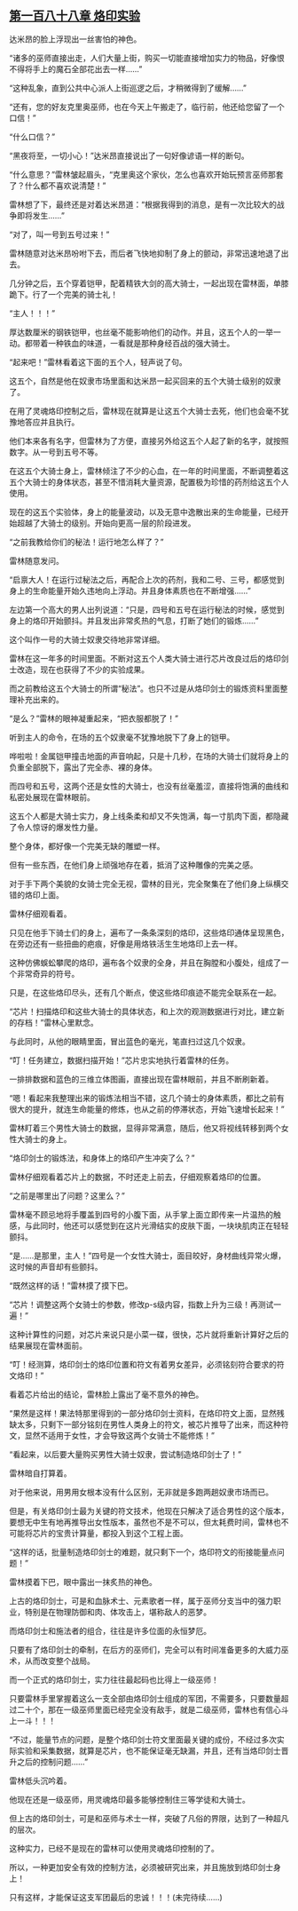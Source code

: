 ## [第一百八十八章 烙印实验](https://www.xxbiquge.com/11_11222/8808789.html)


  达米昂的脸上浮现出一丝害怕的神色。

  “诸多的巫师直接出走，人们大量上街，购买一切能直接增加实力的物品，好像恨不得将手上的魔石全部花出去一样……”

  “这种乱象，直到公共中心派人上街巡逻之后，才稍微得到了缓解……”

  “还有，您的好友克里奥巫师，也在今天上午搬走了，临行前，他还给您留了一个口信！”

  “什么口信？”

  “黑夜将至，一切小心！”达米昂直接说出了一句好像谚语一样的断句。

  “什么意思？”雷林皱起眉头，“克里奥这个家伙，怎么也喜欢开始玩预言巫师那套了？什么都不喜欢说清楚！”

  雷林想了下，最终还是对着达米昂道：“根据我得到的消息，是有一次比较大的战争即将发生……”

  “对了，叫一号到五号过来！”

  雷林随意对达米昂吩咐下去，而后者飞快地抑制了身上的颤动，非常迅速地退了出去。

  几分钟之后，五个穿着铠甲，配着精铁大剑的高大骑士，一起出现在雷林面，单膝跪下。行了一个完美的骑士礼！

  “主人！！！”

  厚达数厘米的钢铁铠甲，也丝毫不能影响他们的动作。并且，这五个人的一举一动。都带着一种铁血的味道，一看就是那种身经百战的强大骑士。

  “起来吧！”雷林看着这下面的五个人，轻声说了句。

  这五个，自然是他在奴隶市场里面和达米昂一起买回来的五个大骑士级别的奴隶了。

  在用了灵魂烙印控制之后，雷林现在就算是让这五个大骑士去死，他们也会毫不犹豫地答应并且执行。

  他们本来各有名字，但雷林为了方便，直接另外给这五个人起了新的名字，就按照数字。从一号到五号不等。

  在这五个大骑士身上，雷林倾注了不少的心血，在一年的时间里面，不断调整着这五个大骑士的身体状态，甚至不惜消耗大量资源，配置极为珍惜的药剂给这五个人使用。

  现在的这五个实验体，身上的能量波动，以及无意中逸散出来的生命能量，已经开始超越了大骑士的级别。开始向更高一层的阶段进发。

  “之前我教给你们的秘法！运行地怎么样了？”

  雷林随意发问。

  “启禀大人！在运行过秘法之后，再配合上次的药剂，我和二号、三号，都感觉到身上的生命能量开始久违地向上浮动。并且身体素质也在不断增强……”

  左边第一个高大的男人出列说道：“只是，四号和五号在运行秘法的时候，感觉到身上的烙印开始颤抖。并且发出非常炙热的气息，打断了她们的锻炼……”

  这个叫作一号的大骑士奴隶交待地非常详细。

  雷林在这一年多的时间里面。不断对这五个人类大骑士进行芯片改良过后的烙印剑士改造，现在也获得了不少的实验成果。

  而之前教给这五个大骑士的所谓“秘法”。也只不过是从烙印剑士的锻炼资料里面整理补充出来的。

  “是么？”雷林的眼神凝重起来，“把衣服都脱了！”

  听到主人的命令，在场的五个奴隶毫不犹豫地脱下了身上的铠甲。

  哗啦啦！金属铠甲撞击地面的声音响起，只是十几秒，在场的大骑士们就将身上的负重全部脱下，露出了完全赤、裸的身体。

  而四号和五号，这两个还是女性的大骑士，也没有丝毫羞涩，直接将饱满的曲线和私密处展现在雷林眼前。

  这五个人都是大骑士实力，身上线条柔和却又不失饱满，每一寸肌肉下面，都隐藏了令人惊讶的爆发性力量。

  整个身体，都好像一个完美无缺的雕塑一样。

  但有一些东西，在他们身上顽强地存在着，抵消了这种雕像的完美之感。

  对于手下两个美貌的女骑士完全无视，雷林的目光，完全聚集在了他们身上纵横交错的烙印上面。

  雷林仔细观看着。

  只见在他手下骑士们的身上，遍布了一条条深刻的烙印，这些烙印通体呈现黑色，在旁边还有一些扭曲的疤痕，好像是用烙铁活生生地烙印上去一样。

  这种仿佛蜈蚣攀爬的烙印，遍布各个奴隶的全身，并且在胸膛和小腹处，组成了一个非常奇异的符号。

  只是，在这些烙印尽头，还有几个断点，使这些烙印痕迹不能完全联系在一起。

  “芯片！扫描烙印和这些大骑士的具体状态，和上次的观测数据进行对比，建立新的存档！”雷林心里默念。

  与此同时，从他的眼睛里面，冒出蓝色的毫光，笔直扫过这几个奴隶。

  “叮！任务建立，数据扫描开始！”芯片忠实地执行着雷林的任务。

  一排排数据和蓝色的三维立体图画，直接出现在雷林眼前，并且不断刷新着。

  “嗯！看起来我整理出来的锻炼法相当不错，这几个骑士的身体素质，都比之前有很大的提升，就连生命能量的修炼，也从之前的停滞状态，开始飞速增长起来！”

  雷林盯着三个男性大骑士的数据，显得非常满意，随后，他又将视线转移到两个女性大骑士的身上。

  “烙印剑士的锻炼法，和身体上的烙印产生冲突了么？”

  雷林仔细观看着芯片上的数据，不时还走上前去，仔细观察着烙印的位置。

  “之前是哪里出了问题？这里么？”

  雷林毫不顾忌地将手覆盖到四号的小腹下面，从手掌上面立即传来一片温热的触感，与此同时，他还可以感觉到在这片光滑结实的皮肤下面，一块块肌肉正在轻轻颤抖。

  “是……是那里，主人！”四号是一个女性大骑士，面目皎好，身材曲线异常火爆，这时候的声音却有些颤抖。

  “既然这样的话！”雷林摸了摸下巴。

  “芯片！调整这两个女骑士的参数，修改p-s级内容，指数上升为三级！再测试一遍！”

  这种计算性的问题，对芯片来说只是小菜一碟，很快，芯片就将重新计算好之后的结果展现在雷林面前。

  “叮！经测算，烙印剑士的烙印位置和符文有着男女差异，必须铭刻符合要求的符文烙印！”

  看着芯片给出的结论，雷林脸上露出了毫不意外的神色。

  “果然是这样！果法特那里得到的一部分烙印剑士资料，在烙印符文上面，显然残缺太多，只剩下一部分铭刻在男性人类身上的符文，被芯片推导了出来，而这种符文，显然不适用于女性，才会导致这两个女骑士不能修炼！”

  “看起来，以后要大量购买男性大骑士奴隶，尝试制造烙印剑士了！”

  雷林暗自打算着。

  对于他来说，用男用女根本没有什么区别，无非就是多跑两趟奴隶市场而已。

  但是，有关烙印剑士最为关键的符文技术，他现在只解决了适合男性的这个版本，要想无中生有地再推导出女性版本，虽然也不是不可以，但太耗费时间，雷林也不可能将芯片的宝贵计算量，都投入到这个工程上面。

  “这样的话，批量制造烙印剑士的难题，就只剩下一个，烙印符文的衔接能量点问题！”

  雷林摸着下巴，眼中露出一抹炙热的神色。

  上古的烙印剑士，可是和血脉术士、元素歌者一样，属于巫师分支当中的强力职业，特别是在物理防御和肉、体攻击上，堪称敌人的恶梦。

  而烙印剑士和施法者的组合，往往是许多位面的永恒梦厄。

  只要有了烙印剑士的牵制，在后方的巫师们，完全可以有时间准备更多的大威力巫术，从而改变整个战局。

  而一个正式的烙印剑士，实力往往最起码也比得上一级巫师！

  只要雷林手里掌握着这么一支全部由烙印剑士组成的军团，不需要多，只要数量超过二十个，那在一级巫师里面已经完全没有敌手，就是二级巫师，雷林也有信心斗上一斗！！！

  “不过，能量节点的问题，是整个烙印剑士符文里面最关键的成份，不经过多次实际实验和采集数据，就算是芯片，也不能保证毫无缺漏，并且，还有当烙印剑士晋升之后的控制问题……”

  雷林低头沉吟着。

  他现在还是一级巫师，用灵魂烙印最多能够控制住三等学徒和大骑士。

  但上古的烙印剑士，可是和巫师与术士一样，突破了凡俗的界限，达到了一种超凡的层次。

  这种实力，已经不是现在的雷林可以使用灵魂烙印控制的了。

  所以，一种更加安全有效的控制方法，必须被研究出来，并且施放到烙印剑士身上！

  只有这样，才能保证这支军团最后的忠诚！！！(未完待续……)
